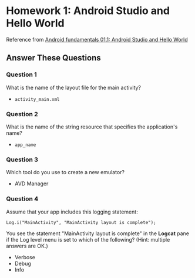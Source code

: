 # Homework 1: Android Studio and Hello World

Reference from [Android fundamentals 01.1: Android Studio and Hello World](https://codelabs.developers.google.com/codelabs/android-training-hello-world/)

## Answer These Questions

### Question 1

What is the name of the layout file for the main activity?

- `activity_main.xml`

### Question 2

What is the name of the string resource that specifies the application's name?

- `app_name`

### Question 3

Which tool do you use to create a new emulator?

- AVD Manager

### Question 4

Assume that your app includes this logging statement:

```java=
Log.i("MainActivity", "MainActivity layout is complete");
```

You see the statement "MainActivity layout is complete" in the **Logcat** pane if the Log level menu is set to which of the following? (Hint: multiple answers are OK.)

- Verbose
- Debug
- Info
